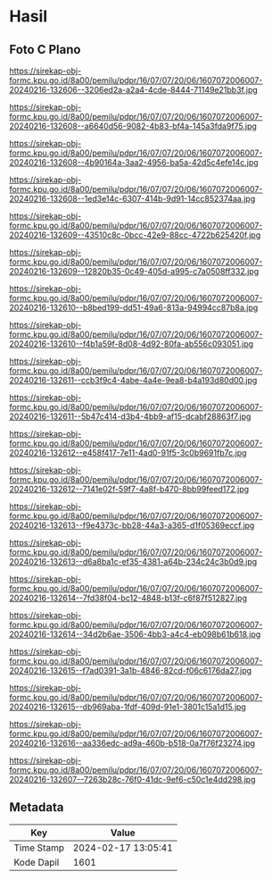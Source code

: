 # Hasil

## Foto C Plano

https://sirekap-obj-formc.kpu.go.id/8a00/pemilu/pdpr/16/07/07/20/06/1607072006007-20240216-132606--3206ed2a-a2a4-4cde-8444-71149e21bb3f.jpg

https://sirekap-obj-formc.kpu.go.id/8a00/pemilu/pdpr/16/07/07/20/06/1607072006007-20240216-132608--a6640d56-9082-4b83-bf4a-145a3fda9f75.jpg

https://sirekap-obj-formc.kpu.go.id/8a00/pemilu/pdpr/16/07/07/20/06/1607072006007-20240216-132608--4b90164a-3aa2-4956-ba5a-42d5c4efe14c.jpg

https://sirekap-obj-formc.kpu.go.id/8a00/pemilu/pdpr/16/07/07/20/06/1607072006007-20240216-132608--1ed3e14c-6307-414b-9d91-14cc852374aa.jpg

https://sirekap-obj-formc.kpu.go.id/8a00/pemilu/pdpr/16/07/07/20/06/1607072006007-20240216-132609--43510c8c-0bcc-42e9-88cc-4722b625420f.jpg

https://sirekap-obj-formc.kpu.go.id/8a00/pemilu/pdpr/16/07/07/20/06/1607072006007-20240216-132609--12820b35-0c49-405d-a995-c7a0508ff332.jpg

https://sirekap-obj-formc.kpu.go.id/8a00/pemilu/pdpr/16/07/07/20/06/1607072006007-20240216-132610--b8bed199-dd51-49a6-813a-94994cc87b8a.jpg

https://sirekap-obj-formc.kpu.go.id/8a00/pemilu/pdpr/16/07/07/20/06/1607072006007-20240216-132610--f4b1a59f-8d08-4d92-80fa-ab556c093051.jpg

https://sirekap-obj-formc.kpu.go.id/8a00/pemilu/pdpr/16/07/07/20/06/1607072006007-20240216-132611--ccb3f9c4-4abe-4a4e-9ea8-b4a193d80d00.jpg

https://sirekap-obj-formc.kpu.go.id/8a00/pemilu/pdpr/16/07/07/20/06/1607072006007-20240216-132611--5b47c414-d3b4-4bb9-af15-dcabf28863f7.jpg

https://sirekap-obj-formc.kpu.go.id/8a00/pemilu/pdpr/16/07/07/20/06/1607072006007-20240216-132612--e458f417-7e11-4ad0-91f5-3c0b9691fb7c.jpg

https://sirekap-obj-formc.kpu.go.id/8a00/pemilu/pdpr/16/07/07/20/06/1607072006007-20240216-132612--7141e02f-59f7-4a8f-b470-8bb99feed172.jpg

https://sirekap-obj-formc.kpu.go.id/8a00/pemilu/pdpr/16/07/07/20/06/1607072006007-20240216-132613--f9e4373c-bb28-44a3-a365-d1f05369eccf.jpg

https://sirekap-obj-formc.kpu.go.id/8a00/pemilu/pdpr/16/07/07/20/06/1607072006007-20240216-132613--d6a8ba1c-ef35-4381-a64b-234c24c3b0d9.jpg

https://sirekap-obj-formc.kpu.go.id/8a00/pemilu/pdpr/16/07/07/20/06/1607072006007-20240216-132614--7fd38f04-bc12-4848-b13f-c6f87f512827.jpg

https://sirekap-obj-formc.kpu.go.id/8a00/pemilu/pdpr/16/07/07/20/06/1607072006007-20240216-132614--34d2b6ae-3506-4bb3-a4c4-eb098b61b618.jpg

https://sirekap-obj-formc.kpu.go.id/8a00/pemilu/pdpr/16/07/07/20/06/1607072006007-20240216-132615--f7ad0391-3a1b-4846-82cd-f06c6176da27.jpg

https://sirekap-obj-formc.kpu.go.id/8a00/pemilu/pdpr/16/07/07/20/06/1607072006007-20240216-132615--db969aba-1fdf-409d-91e1-3801c15a1d15.jpg

https://sirekap-obj-formc.kpu.go.id/8a00/pemilu/pdpr/16/07/07/20/06/1607072006007-20240216-132616--aa336edc-ad9a-460b-b518-0a7f76f23274.jpg

https://sirekap-obj-formc.kpu.go.id/8a00/pemilu/pdpr/16/07/07/20/06/1607072006007-20240216-132607--7263b28c-76f0-41dc-9ef6-c50c1e4dd298.jpg


## Metadata

| Key        | Value               |
| ---------- | ------------------- |
| Time Stamp | 2024-02-17 13:05:41 |
| Kode Dapil | 1601                |



